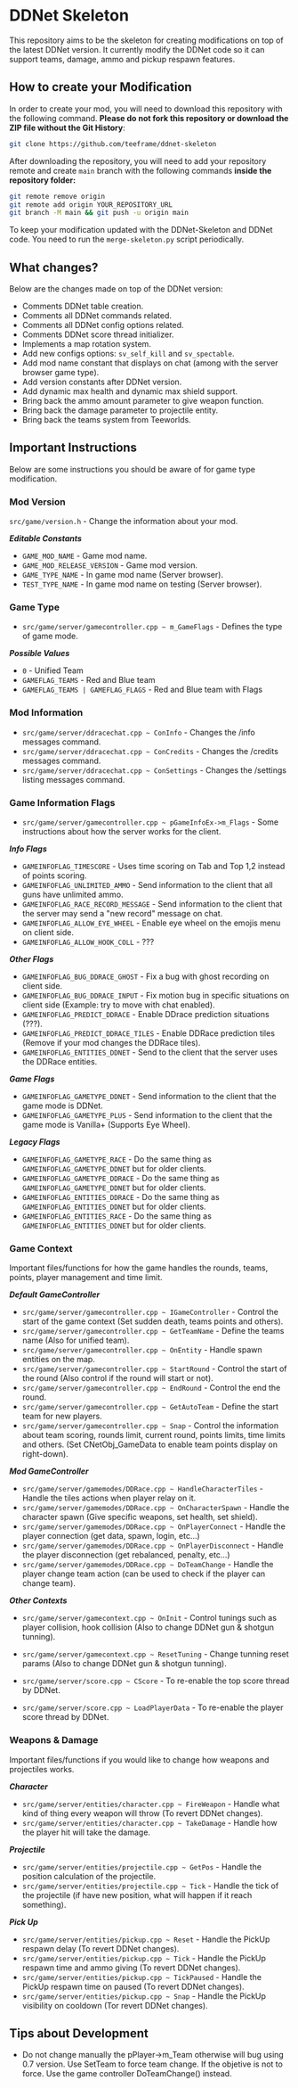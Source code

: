 # DDNet Skeleton

This repository aims to be the skeleton for creating modifications on top of the latest DDNet version. It currently modify the DDNet code so it can support teams, damage, ammo and pickup respawn features.

## How to create your Modification

In order to create your mod, you will need to download this repository with the following command. **Please do not fork this repository or download the ZIP file without the Git History**:
```bash
git clone https://github.com/teeframe/ddnet-skeleton
```

After downloading the repository, you will need to add your repository remote and create `main` branch with the following commands **inside the repository folder:**

```bash
git remote remove origin
git remote add origin YOUR_REPOSITORY_URL
git branch -M main && git push -u origin main
```

To keep your modification updated with the DDNet-Skeleton and DDNet code. You need to run the `merge-skeleton.py` script periodically.

## What changes?

Below are the changes made on top of the DDNet version:

- Comments DDNet table creation.
- Comments all DDNet commands related.
- Comments all DDNet config options related.
- Comments DDNet score thread initializer.
- Implements a map rotation system.
- Add new configs options: `sv_self_kill` and `sv_spectable`.
- Add mod name constant that displays on chat (among with the server browser game type).
- Add version constants after DDNet version.
- Add dynamic max health and dynamic max shield support.
- Bring back the ammo amount parameter to give weapon function.
- Bring back the damage parameter to projectile entity.
- Bring back the teams system from Teeworlds.

## Important Instructions

Below are some instructions you should be aware of for game type modification.

### Mod Version

`src/game/version.h` - Change the information about your mod.

***Editable Constants***

- `GAME_MOD_NAME` - Game mod name.
- `GAME_MOD_RELEASE_VERSION` - Game mod version.
- `GAME_TYPE_NAME` - In game mod name (Server browser).
- `TEST_TYPE_NAME` - In game mod name on testing (Server browser).

### Game Type

- `src/game/server/gamecontroller.cpp ~ m_GameFlags` - Defines the type of game mode.

***Possible Values***

- `0` - Unified Team
- `GAMEFLAG_TEAMS` - Red and Blue team
- `GAMEFLAG_TEAMS | GAMEFLAG_FLAGS` - Red and Blue team with Flags

### Mod Information

- `src/game/server/ddracechat.cpp ~ ConInfo` - Changes the /info messages command.
- `src/game/server/ddracechat.cpp ~ ConCredits` - Changes the /credits messages command.
- `src/game/server/ddracechat.cpp ~ ConSettings` - Changes the /settings listing messages command.

### Game Information Flags

- `src/game/server/gamecontroller.cpp ~ pGameInfoEx->m_Flags` - Some instructions about how the server works for the client.

***Info Flags***

- `GAMEINFOFLAG_TIMESCORE` - Uses time scoring on Tab and Top 1,2 instead of points scoring.
- `GAMEINFOFLAG_UNLIMITED_AMMO` - Send information to the client that all guns have unlimited ammo.
- `GAMEINFOFLAG_RACE_RECORD_MESSAGE` - Send information to the client that the server may send a "new record" message on chat.
- `GAMEINFOFLAG_ALLOW_EYE_WHEEL` - Enable eye wheel on the emojis menu on client side.
- `GAMEINFOFLAG_ALLOW_HOOK_COLL` - ???

***Other Flags***

- `GAMEINFOFLAG_BUG_DDRACE_GHOST` - Fix a bug with ghost recording on client side.
- `GAMEINFOFLAG_BUG_DDRACE_INPUT` - Fix motion bug in specific situations on client side (Example: try to move with chat enabled).
- `GAMEINFOFLAG_PREDICT_DDRACE` - Enable DDrace prediction situations (???).
- `GAMEINFOFLAG_PREDICT_DDRACE_TILES` - Enable DDRace prediction tiles (Remove if your mod changes the DDRace tiles).
- `GAMEINFOFLAG_ENTITIES_DDNET` - Send to the client that the server uses the DDRace entities.

***Game Flags***

- `GAMEINFOFLAG_GAMETYPE_DDNET` - Send information to the client that the game mode is DDNet.
- `GAMEINFOFLAG_GAMETYPE_PLUS` - Send information to the client that the game mode is Vanilla+ (Supports Eye Wheel).

***Legacy Flags***

- `GAMEINFOFLAG_GAMETYPE_RACE` - Do the same thing as `GAMEINFOFLAG_GAMETYPE_DDNET` but for older clients.
- `GAMEINFOFLAG_GAMETYPE_DDRACE` - Do the same thing as `GAMEINFOFLAG_GAMETYPE_DDNET` but for older clients.
- `GAMEINFOFLAG_ENTITIES_DDRACE` - Do the same thing as `GAMEINFOFLAG_ENTITIES_DDNET` but for older clients.
- `GAMEINFOFLAG_ENTITIES_RACE` - Do the same thing as `GAMEINFOFLAG_ENTITIES_DDNET` but for older clients.

### Game Context

Important files/functions for how the game handles the rounds, teams, points, player management and time limit.

***Default GameController***

- `src/game/server/gamecontroller.cpp ~ IGameController` - Control the start of the game context (Set sudden death, teams points and others).
- `src/game/server/gamecontroller.cpp ~ GetTeamName` - Define the teams name (Also for unified team).
- `src/game/server/gamecontroller.cpp ~ OnEntity` - Handle spawn entities on the map.
- `src/game/server/gamecontroller.cpp ~ StartRound` - Control the start of the round (Also control if the round will start or not).
- `src/game/server/gamecontroller.cpp ~ EndRound` - Control the end the round.
- `src/game/server/gamecontroller.cpp ~ GetAutoTeam` - Define the start team for new players.
- `src/game/server/gamecontroller.cpp ~ Snap` - Control the information about team scoring, rounds limit, current round, points limits, time limits and others.
(Set CNetObj_GameData to enable team points display on right-down).

***Mod GameController***

- `src/game/server/gamemodes/DDRace.cpp ~ HandleCharacterTiles` - Handle the tiles actions when player relay on it.
- `src/game/server/gamemodes/DDRace.cpp ~ OnCharacterSpawn` - Handle the character spawn (Give specific weapons, set health, set shield).
- `src/game/server/gamemodes/DDRace.cpp ~ OnPlayerConnect` - Handle the player connection (get data, spawn, login, etc...)
- `src/game/server/gamemodes/DDRace.cpp ~ OnPlayerDisconnect` - Handle the player disconnection (get rebalanced, penalty, etc...)
- `src/game/server/gamemodes/DDRace.cpp ~ DoTeamChange` - Handle the player change team action (can be used to check if the player can change team).

***Other Contexts***

- `src/game/server/gamecontext.cpp ~ OnInit` - Control tunings such as player collision, hook collision (Also to change DDNet gun & shotgun tunning).
- `src/game/server/gamecontext.cpp ~ ResetTuning` - Change tunning reset params (Also to change DDNet gun & shotgun tunning).

- `src/game/server/score.cpp ~ CScore` - To re-enable the top score thread by DDNet.
- `src/game/server/score.cpp ~ LoadPlayerData` - To re-enable the player score thread by DDNet.

### Weapons & Damage

Important files/functions if you would like to change how weapons and projectiles works.

***Character***
- `src/game/server/entities/character.cpp ~ FireWeapon` - Handle what kind of thing every weapon will throw (To revert DDNet changes).
- `src/game/server/entities/character.cpp ~ TakeDamage` - Handle how the player hit will take the damage.

***Projectile***
- `src/game/server/entities/projectile.cpp ~ GetPos` - Handle the position calculation of the projectile.
- `src/game/server/entities/projectile.cpp ~ Tick` - Handle the tick of the projectile (if have new position, what will happen if it reach something).

***Pick Up***
- `src/game/server/entities/pickup.cpp ~ Reset` - Handle the PickUp respawn delay (To revert DDNet changes).
- `src/game/server/entities/pickup.cpp ~ Tick` - Handle the PickUp respawn time and ammo giving (To revert DDNet changes).
- `src/game/server/entities/pickup.cpp ~ TickPaused` - Handle the PickUp respawn time on paused (To revert DDNet changes).
- `src/game/server/entities/pickup.cpp ~ Snap` - Handle the PickUp visibility on cooldown (Tor revert DDNet changes).

## Tips about Development

- Do not change manually the pPlayer->m_Team otherwise will bug using 0.7 version. Use SetTeam to force team change. If the objetive is not to force. Use the game controller DoTeamChange() instead.

